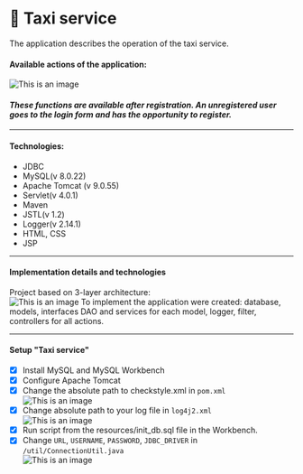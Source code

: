 #  🚖 **Taxi service**
The application describes the operation of the taxi service. </br>
#### Available actions of the application:
![This is an image](http://joxi.ru/krDdxkETGEJe6r.jpg)
#### _These functions are available after registration. An unregistered user goes to the login form and has the opportunity to register._</br>
________________________________________________________________________________________________________________________
#### Technologies:
- JDBC
- MySQL(v 8.0.22)
- Apache Tomcat (v 9.0.55)
- Servlet(v 4.0.1)
- Maven
- JSTL(v 1.2)
- Logger(v 2.14.1)
- HTML, CSS
- JSP
_______________________________________________________________________________________________________________________
#### Implementation details and technologies
Project based on 3-layer architecture:</br>
![This is an image](https://progi.pro/media/main/f5/f0/11/f5f01101de396d5c76a8eb66efaf9653.png)
To implement the application were created: database, models, interfaces DAO and services for each model, logger, filter, controllers for all actions.
_______________________________________________________________________________________________________________________
#### Setup "Taxi service"
- [x] Install MySQL and MySQL Workbench
- [x] Configure Apache Tomcat
- [x] Change the absolute path to checkstyle.xml in `pom.xml` </br>
  ![This is an image](http://joxi.ru/DmB6xRGcqwgkxm.jpg)
- [x] Change absolute path to your log file in `log4j2.xml` </br>
  ![This is an image](http://joxi.ru/zANxkBLU1B8okm.jpg)
- [x] Run script from the resources/init_db.sql file in the Workbench.
- [x] Change `URL`, `USERNAME`, `PASSWORD`, `JDBC_DRIVER` in `/util/ConnectionUtil.java` </br>
  ![This is an image](http://joxi.ru/bmoavbwsOx7qPA.jpg)
